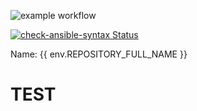 ![example workflow](https://github.com/florian-hild-1/Test01/actions/workflows/check-ansible-syntax/badge.svg)

[![check-ansible-syntax Status](https://github.com/florian-hild-1/Test01/actions/workflows/check-ansible-syntax.yml/badge.svg)](https://github.com/florian-hild-1/Test01/actions/workflows/check-ansible-syntax.yml)

Name: {{ env.REPOSITORY_FULL_NAME }}

TEST
=========
